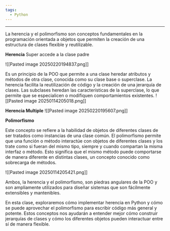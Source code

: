 ```yaml
---
tags:
  - Python
---
```

---
La herencia y el polimorfismo son conceptos fundamentales en la programación orientada a objetos que permiten la creación de una estructura de clases flexible y reutilizable.

**Herencia** 
Super accede a la clase padre

![[Pasted image 20250220194837.png]]


Es un principio de la POO que permite a una clase heredar atributos y métodos de otra clase, conocida como su clase base o superclase. La herencia facilita la reutilización de código y la creación de una jerarquía de clases. Las subclases heredan las características de la superclase, lo que permite que se especialicen o modifiquen comportamientos existentes.
![[Pasted image 20250114205018.png]]

**Herencia Multiple**
![[Pasted image 20250220195607.png]]

**Polimorfismo**

Este concepto se refiere a la habilidad de objetos de diferentes clases de ser tratados como instancias de una clase común. El polimorfismo permite que una función o método interactúe con objetos de diferentes clases y los trate como si fueran del mismo tipo, siempre y cuando compartan la misma interfaz o método. Esto significa que el mismo método puede comportarse de manera diferente en distintas clases, un concepto conocido como sobrecarga de métodos.

![[Pasted image 20250114205421.png]]

Ambos, la herencia y el polimorfismo, son piedras angulares de la POO y son ampliamente utilizados para diseñar sistemas que son fácilmente extensibles y mantenibles.

En esta clase, exploraremos cómo implementar herencia en Python y cómo se puede aprovechar el polimorfismo para escribir código más general y potente. Estos conceptos nos ayudarán a entender mejor cómo construir jerarquías de clases y cómo los diferentes objetos pueden interactuar entre sí de manera flexible.
